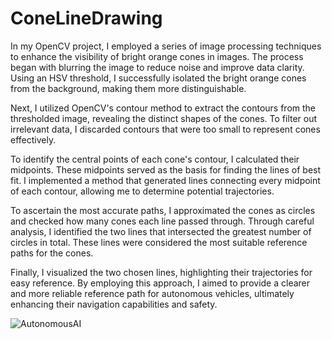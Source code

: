 # ConeLineDrawing


In my OpenCV project, I employed a series of image processing techniques to enhance the visibility of bright orange cones in images. The process began with blurring the image to reduce noise and improve data clarity. Using an HSV threshold, I successfully isolated the bright orange cones from the background, making them more distinguishable.

Next, I utilized OpenCV's contour method to extract the contours from the thresholded image, revealing the distinct shapes of the cones. To filter out irrelevant data, I discarded contours that were too small to represent cones effectively.

To identify the central points of each cone's contour, I calculated their midpoints. These midpoints served as the basis for finding the lines of best fit. I implemented a method that generated lines connecting every midpoint of each contour, allowing me to determine potential trajectories.

To ascertain the most accurate paths, I approximated the cones as circles and checked how many cones each line passed through. Through careful analysis, I identified the two lines that intersected the greatest number of circles in total. These lines were considered the most suitable reference paths for the cones.

Finally, I visualized the two chosen lines, highlighting their trajectories for easy reference. By employing this approach, I aimed to provide a clearer and more reliable reference path for autonomous vehicles, ultimately enhancing their navigation capabilities and safety.

![AutonomousAI](https://github.com/charliebharlie/ConeLineDrawing/assets/84645358/3fb35e0e-bfc2-4bdd-8eb2-b3df5f1ba10e)
